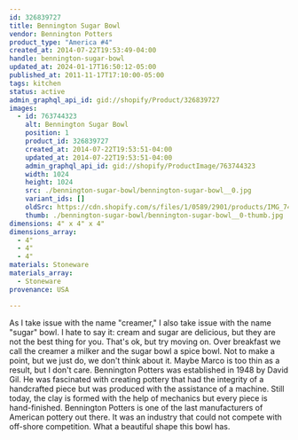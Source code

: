 ```yaml
---
id: 326839727
title: Bennington Sugar Bowl
vendor: Bennington Potters
product_type: "America #4"
created_at: 2014-07-22T19:53:49-04:00
handle: bennington-sugar-bowl
updated_at: 2024-01-17T16:50:12-05:00
published_at: 2011-11-17T17:10:00-05:00
tags: kitchen
status: active
admin_graphql_api_id: gid://shopify/Product/326839727
images:
  - id: 763744323
    alt: Bennington Sugar Bowl
    position: 1
    product_id: 326839727
    created_at: 2014-07-22T19:53:51-04:00
    updated_at: 2014-07-22T19:53:51-04:00
    admin_graphql_api_id: gid://shopify/ProductImage/763744323
    width: 1024
    height: 1024
    src: ./bennington-sugar-bowl/bennington-sugar-bowl__0.jpg
    variant_ids: []
    oldSrc: https://cdn.shopify.com/s/files/1/0589/2901/products/IMG_7400.jpeg?v=1406073231
    thumb: ./bennington-sugar-bowl/bennington-sugar-bowl__0-thumb.jpg
dimensions: 4" x 4" x 4"
dimensions_array:
  - 4"
  - 4"
  - 4"
materials: Stoneware
materials_array:
  - Stoneware
provenance: USA

---
```


As I take issue with the name "creamer," I also take issue with the name "sugar" bowl. I hate to say it: cream and sugar are delicious, but they are not the best thing for you. That's ok, but try moving on. Over breakfast we call the creamer a milker and the sugar bowl a spice bowl. Not to make a point, but we just do, we don't think about it. Maybe Marco is too thin as a result, but I don't care. Bennington Potters was established in 1948 by David Gil. He was fascinated with creating pottery that had the integrity of a handcrafted piece but was produced with the assistance of a machine. Still today, the clay is formed with the help of mechanics but every piece is hand-finished. Bennington Potters is one of the last manufacturers of American pottery out there. It was an industry that could not compete with off-shore competition. What a beautiful shape this bowl has.